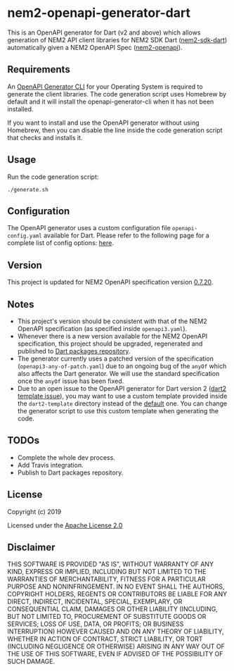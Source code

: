 # nem2-openapi-generator-dart
This is an OpenAPI generator for Dart (v2 and above) which allows generation of NEM2 API client libraries for NEM2 SDK Dart ([nem2-sdk-dart][nem2-sdk-dart-repo]) automatically given a NEM2 OpenAPI Spec ([nem2-openapi][nem2-openapi-spec-repo]).

## Requirements
An [OpenAPI Generator CLI][openapi-generator-cli-docs] for your Operating System is required to generate the client libraries.
The code generation script uses Homebrew by default and it will install the openapi-generator-cli when it has not been installed.

If you want to install and use the OpenAPI generator without using Homebrew, then you can disable the line inside the code generation script that checks and installs it.

## Usage
Run the code generation script:
```$bash
./generate.sh
```

## Configuration
The OpenAPI generator uses a custom configuration file `openapi-config.yaml` available for Dart. Please refer to the following page for a complete list of config options: [here][openapi-genrator-dart2-configs].

## Version
This project is updated for NEM2 OpenAPI specification version [0.7.20][nem2-openapi-spec-file].

## Notes
* This project's version should be consistent with that of the NEM2 OpenAPI specification (as specified inside `openapi3.yaml`). 
* Whenever there is a new version available for the NEM2 OpenAPI specification, this project should be upgraded, regenerated and published to [Dart packages repository][dart-packages-repo].
* The generator currently uses a patched version of the specification (`openapi3-any-of-patch.yaml`) due to an ongoing bug of the `anyOf` which also affects the Dart generator. We will use the standard specification once the `anyOf` issue has been fixed.
* Due to an open issue to the OpenAPI generator for Dart version 2 ([dart2 template issue][openapi-generator-dart2-template-issue]), you may want to use a custom template provided inside the `dart2-template` directory instead of the [default][openapi-generator-dart2-default-template] one. You can change the generator script to use this custom template when generating the code.

## TODOs
* Complete the whole dev process.
* Add Travis integration.
* Publish to Dart packages repository. 

## License
Copyright (c) 2019

Licensed under the [Apache License 2.0](LICENSE)

## Disclaimer
THIS SOFTWARE IS PROVIDED "AS IS", WITHOUT WARRANTY OF ANY KIND, EXPRESS OR IMPLIED, INCLUDING BUT NOT LIMITED TO THE WARRANTIES OF MERCHANTABILITY, FITNESS FOR A PARTICULAR PURPOSE AND NONINFRINGEMENT. IN NO EVENT SHALL THE AUTHORS, COPYRIGHT HOLDERS, REGENTS OR CONTRIBUTORS BE LIABLE FOR ANY DIRECT, INDIRECT, INCIDENTAL, SPECIAL, EXEMPLARY, OR CONSEQUENTIAL CLAIM, DAMAGES OR OTHER LIABILITY (INCLUDING, BUT NOT LIMITED TO, PROCUREMENT OF SUBSTITUTE GOODS OR SERVICES; LOSS OF USE, DATA, OR PROFITS; OR BUSINESS INTERRUPTION) HOWEVER CAUSED AND ON ANY THEORY OF LIABILITY, WHETHER IN ACTION OF CONTRACT, STRICT LIABILITY, OR TORT (INCLUDING NEGLIGENCE OR OTHERWISE) ARISING IN ANY WAY OUT OF THE USE OF THIS SOFTWARE, EVEN IF ADVISED OF THE POSSIBILITY OF SUCH DAMAGE.

[nem2-sdk-dart-repo]: https://github.com/fajarvm/nem2-sdk-dart
[nem2-openapi-spec-repo]: https://github.com/nemtech/nem2-openapi/tree/master/spec
[nem2-openapi-spec-file]: https://github.com/nemtech/nem2-openapi/blob/master/spec/openapi3.yaml
[openapi-generator-cli-docs]: https://openapi-generator.tech/docs/installation
[openapi-generator-anyof-issue634]: https://github.com/OpenAPITools/openapi-generator/issues/634
[openapi-generator-dart2-template-issue]: https://github.com/OpenAPITools/openapi-generator/pull/3656
[openapi-generator-dart2-default-template]: https://github.com/OpenAPITools/openapi-generator/tree/master/modules/openapi-generator/src/main/resources/dart2
[openapi-genrator-dart2-configs]: https://openapi-generator.tech/docs/generators/dart
[dart-packages-repo]: https://pub.dev
